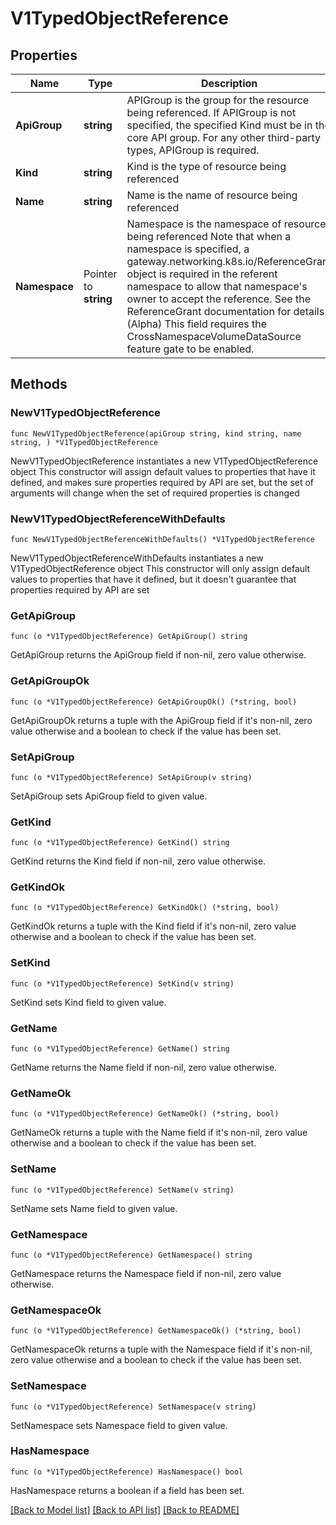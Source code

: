 # V1TypedObjectReference

## Properties

Name | Type | Description | Notes
------------ | ------------- | ------------- | -------------
**ApiGroup** | **string** | APIGroup is the group for the resource being referenced. If APIGroup is not specified, the specified Kind must be in the core API group. For any other third-party types, APIGroup is required. | 
**Kind** | **string** | Kind is the type of resource being referenced | 
**Name** | **string** | Name is the name of resource being referenced | 
**Namespace** | Pointer to **string** | Namespace is the namespace of resource being referenced Note that when a namespace is specified, a gateway.networking.k8s.io/ReferenceGrant object is required in the referent namespace to allow that namespace&#39;s owner to accept the reference. See the ReferenceGrant documentation for details. (Alpha) This field requires the CrossNamespaceVolumeDataSource feature gate to be enabled. | [optional] 

## Methods

### NewV1TypedObjectReference

`func NewV1TypedObjectReference(apiGroup string, kind string, name string, ) *V1TypedObjectReference`

NewV1TypedObjectReference instantiates a new V1TypedObjectReference object
This constructor will assign default values to properties that have it defined,
and makes sure properties required by API are set, but the set of arguments
will change when the set of required properties is changed

### NewV1TypedObjectReferenceWithDefaults

`func NewV1TypedObjectReferenceWithDefaults() *V1TypedObjectReference`

NewV1TypedObjectReferenceWithDefaults instantiates a new V1TypedObjectReference object
This constructor will only assign default values to properties that have it defined,
but it doesn't guarantee that properties required by API are set

### GetApiGroup

`func (o *V1TypedObjectReference) GetApiGroup() string`

GetApiGroup returns the ApiGroup field if non-nil, zero value otherwise.

### GetApiGroupOk

`func (o *V1TypedObjectReference) GetApiGroupOk() (*string, bool)`

GetApiGroupOk returns a tuple with the ApiGroup field if it's non-nil, zero value otherwise
and a boolean to check if the value has been set.

### SetApiGroup

`func (o *V1TypedObjectReference) SetApiGroup(v string)`

SetApiGroup sets ApiGroup field to given value.


### GetKind

`func (o *V1TypedObjectReference) GetKind() string`

GetKind returns the Kind field if non-nil, zero value otherwise.

### GetKindOk

`func (o *V1TypedObjectReference) GetKindOk() (*string, bool)`

GetKindOk returns a tuple with the Kind field if it's non-nil, zero value otherwise
and a boolean to check if the value has been set.

### SetKind

`func (o *V1TypedObjectReference) SetKind(v string)`

SetKind sets Kind field to given value.


### GetName

`func (o *V1TypedObjectReference) GetName() string`

GetName returns the Name field if non-nil, zero value otherwise.

### GetNameOk

`func (o *V1TypedObjectReference) GetNameOk() (*string, bool)`

GetNameOk returns a tuple with the Name field if it's non-nil, zero value otherwise
and a boolean to check if the value has been set.

### SetName

`func (o *V1TypedObjectReference) SetName(v string)`

SetName sets Name field to given value.


### GetNamespace

`func (o *V1TypedObjectReference) GetNamespace() string`

GetNamespace returns the Namespace field if non-nil, zero value otherwise.

### GetNamespaceOk

`func (o *V1TypedObjectReference) GetNamespaceOk() (*string, bool)`

GetNamespaceOk returns a tuple with the Namespace field if it's non-nil, zero value otherwise
and a boolean to check if the value has been set.

### SetNamespace

`func (o *V1TypedObjectReference) SetNamespace(v string)`

SetNamespace sets Namespace field to given value.

### HasNamespace

`func (o *V1TypedObjectReference) HasNamespace() bool`

HasNamespace returns a boolean if a field has been set.


[[Back to Model list]](../README.md#documentation-for-models) [[Back to API list]](../README.md#documentation-for-api-endpoints) [[Back to README]](../README.md)


